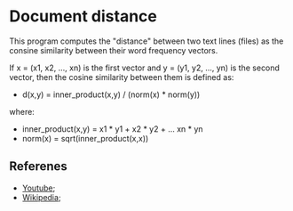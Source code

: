 # Document distance

This program computes the "distance" between two text lines (files) as the consine similarity between their word frequency vectors.

If x = (x1, x2, ..., xn) is the first vector and y = (y1, y2, ..., yn) is the second vector, then the cosine similarity between them is defined as:
 * d(x,y) = inner_product(x,y) / (norm(x) * norm(y))
 
where:
 * inner_product(x,y) = x1 * y1 + x2 * y2 + ... xn * yn
 * norm(x) = sqrt(inner_product(x,x))

## Referenes

- [Youtube](https://youtu.be/Zc54gFhdpLA?list=PLUl4u3cNGP61Oq3tWYp6V_F-5jb5L2iHb&t=1973);
- [Wikipedia](https://en.wikipedia.org/wiki/Cosine_similarity);
